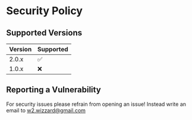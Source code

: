 # Security Policy

## Supported Versions

| Version | Supported          |
| ------- | ------------------ |
| 2.0.x   | ✅                 |
| 1.0.x   | ❌                 |

## Reporting a Vulnerability

For security issues please refrain from opening an issue!
Instead write an email to [w2.wizzard@gmail.com](mailto:w2.wizzard@gmail.com)
